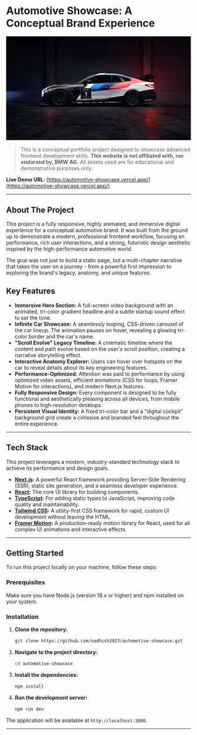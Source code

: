 # Automotive Showcase: A Conceptual Brand Experience

![Automotive Showcase Hero Section](public/images/m4-anatomy.png) 


> This is a conceptual portfolio project designed to showcase advanced frontend development skills. **This website is not affiliated with, nor endorsed by, BMW AG.** All assets used are for educational and demonstrative purposes only.

**Live Demo URL:** [https://automotive-showcase.vercel.app/](https://automotive-showcase.vercel.app/) 

---

## About The Project

This project is a fully responsive, highly animated, and immersive digital experience for a conceptual automotive brand. It was built from the ground up to demonstrate a modern, professional frontend workflow, focusing on performance, rich user interactions, and a strong, futuristic design aesthetic inspired by the high-performance automotive world.

The goal was not just to build a static page, but a multi-chapter narrative that takes the user on a journey - from a powerful first impression to exploring the brand's legacy, anatomy, and unique features.

## Key Features

*   **Immersive Hero Section:** A full-screen video background with an animated, tri-color gradient headline and a subtle startup sound effect to set the tone.
*   **Infinite Car Showcase:** A seamlessly looping, CSS-driven carousel of the car lineup. The animation pauses on hover, revealing a glowing tri-color border and the car's name.
*   **"Scroll Evolve" Legacy Timeline:** A cinematic timeline where the content and path evolve based on the user's scroll position, creating a narrative storytelling effect.
*   **Interactive Anatomy Explorer:** Users can hover over hotspots on the car to reveal details about its key engineering features.
*   **Performance-Optimized:** Attention was paid to performance by using optimized video assets, efficient animations (CSS for loops, Framer Motion for interactions), and modern Next.js features.
*   **Fully Responsive Design:** Every component is designed to be fully functional and aesthetically pleasing across all devices, from mobile phones to high-resolution desktops.
*   **Persistent Visual Identity:** A fixed tri-color bar and a "digital cockpit" background grid create a cohesive and branded feel throughout the entire experience.

---

## Tech Stack

This project leverages a modern, industry-standard technology stack to achieve its performance and design goals.

*   **[Next.js](https://nextjs.org/):** A powerful React framework providing Server-Side Rendering (SSR), static site generation, and a seamless developer experience.
*   **[React](https://reactjs.org/):** The core UI library for building components.
*   **[TypeScript](https://www.typescriptlang.org/):** For adding static types to JavaScript, improving code quality and maintainability.
*   **[Tailwind CSS](https://tailwindcss.com/):** A utility-first CSS framework for rapid, custom UI development without leaving the HTML.
*   **[Framer Motion](https://www.framer.com/motion/):** A production-ready motion library for React, used for all complex UI animations and interactive effects.

---

## Getting Started

To run this project locally on your machine, follow these steps:

### Prerequisites

Make sure you have Node.js (version 18.x or higher) and npm installed on your system.

### Installation

1.  **Clone the repository:**
    ```sh
    git clone https://github.com/nadhish2023/automotive-showcase.git
    ```

2.  **Navigate to the project directory:**
    ```sh
    cd automotive-showcase
    ```

3.  **Install the dependencies:**
    ```sh
    npm install
    ```

4.  **Run the development server:**
    ```sh
    npm run dev
    ```

The application will be available at `http://localhost:3000`.

---